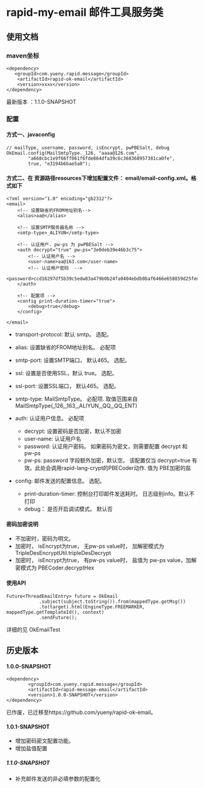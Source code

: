 # rapid-my-email  邮件工具服务类

## 使用文档
### **maven坐标**

```
<dependency>
   <groupId>com.yueny.rapid.message</groupId>
   	<artifactId>rapid-ok-email</artifactId>
   	<version>xxxx</version>
</dependency>
```
最新版本 ：1.1.0-SNAPSHOT

### 配置
#### 方式一、javaconfig
```
// mailType, username, password, isEncrypt, pwPBESalt, debug
OkEmail.config(MailSmtpType._126, "aaaa@126.com",
        "a668cbc1e9f66ff061f6fde864dfa39c6c368368957381ca0fe",
        true, "e3194b6bae5a0");
```

#### 方式二、在 资源路径resources下增加配置文件： email/email-config.xml。格式如下
```
<?xml version="1.0" encoding="gb2312"?>
<email>
	<!-- 设置缺省的FROM地址别名-->
	<alias>aa@</alias>

	<!-- 设置SMTP服务器名称 -->
	<smtp-type>_ALIYUN</smtp-type>

	<!-- 认证用户. pw-ps 为 pwPBESalt -->
	<auth decrypt="true" pw-ps="3e0deb39e46b3c75">
		<!-- 认证用户名 -->
		<user-name>aa@163.com</user-name>
		<!-- 认证用户密码  -->
		<password>ccd16297df5b39c5edw83a479b0b24fa0404ebdb0baf6466e658859d25fed1c1787b58693c3a64917cb85a43e2f2fce0525a6738956de6</password>
	</auth>

	<!-- 配置项 -->
	<config print-duration-timer="true">
		<debug>true</debug>
	</config>

</email>
```
* transport-protocol: 默认 smtp。 选配。
* alias: 设置缺省的FROM地址别名。 必配项
* smtp-port: 设置SMTP端口， 默认465。 选配。
* ssl: 设置是否使用SSL，默认 true。 选配。
* ssl-port: 设置SSL端口， 默认465。 选配。
* smtp-type: MailSmtpType。 必配项. 取值范围来自 MailSmtpType(_126,_163,_ALIYUN,_QQ,_QQ_ENT)
* auth: 认证用户信息。 必配项
    + decrypt: 设置密码是否加密，默认不加密
    + user-name: 认证用户名
    + password: 认证用户密码。 如果密码为密文，则需要配置 decrypt 和 pw-ps
    + pw-ps: password 字段额外加密，默认空。
             该配置仅当 decrypt=true 有效。此处会调用rapid-lang-crypt的PBECoder动作. 值为 PBE加密的盐

* config: 邮件发送的配置信息。 选配。
    + print-duration-timer: 控制台打印邮件发送耗时。 日志级别info。默认不打印
    + debug： 是否开启调试模式。 默认否

#### 密码加密说明
* 不加密时，密码为明文。
* 加密时，  isEncrypt为true， 无pw-ps value时， 加解密模式为  TripleDesEncryptUtil.tripleDesDecrypt
* 加密时，  isEncrypt为true， 有pw-ps value时， 盐值为 pw-ps value，加解密模式为  PBECoder.decryptHex 


#### 使用API
```
Future<ThreadEmailEntry> future = OkEmail
            .subject(subject.toString()).from(mappedType.getMsg())
            .to(target).html(EngineType.FREEMARKER, mappedType.getTemplateId(), context)
            .sendFuture();
```
详细的见  OkEmailTest


## 历史版本
#### 1.0.0-SNAPSHOT
```
<dependency>
		<groupId>com.yueny.rapid.message</groupId>
		<artifactId>rapid-message-email</artifactId>
		<version>1.0.0-SNAPSHOT</version>
</dependency>
```
已作废，已迁移至https://github.com/yueny/rapid-ok-email。

#### 1.0.1-SNAPSHOT
* 增加密码密文配置功能。
* 增加盐值配置

##### 1.1.0-SNAPSHOT
* 补充邮件发送的非必填参数的配置化